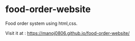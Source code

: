 # food-order-website

Food order system using html,css.

Visit it at : https://manoj0806.github.io/food-order-website/
